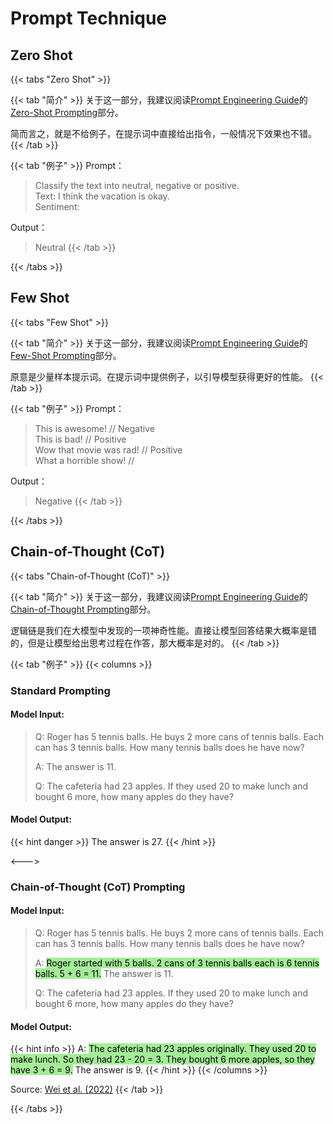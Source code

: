 # Prompt Technique

## Zero Shot

{{< tabs "Zero Shot" >}}

{{< tab "简介" >}}
关于这一部分，我建议阅读[Prompt Engineering Guide](https://www.promptingguide.ai/techniques/)的[Zero-Shot Prompting](https://www.promptingguide.ai/techniques/zeroshot)部分。

简而言之，就是不给例子，在提示词中直接给出指令，一般情况下效果也不错。
{{< /tab >}}

{{< tab "例子" >}}
Prompt：

> Classify the text into neutral, negative or positive.   
> Text: I think the vacation is okay.  
> Sentiment:

Output：

> Neutral
{{< /tab >}}

{{< /tabs >}}

## Few Shot

{{< tabs "Few Shot" >}}

{{< tab "简介" >}}
关于这一部分，我建议阅读[Prompt Engineering Guide](https://www.promptingguide.ai/techniques/)的[Few-Shot Prompting](https://www.promptingguide.ai/techniques/fewshot)部分。

原意是少量样本提示词。在提示词中提供例子，以引导模型获得更好的性能。
{{< /tab >}}

{{< tab "例子" >}}
Prompt：

> This is awesome! // Negative  
> This is bad! // Positive  
> Wow that movie was rad! // Positive  
> What a horrible show! //

Output：

> Negative
{{< /tab >}}

{{< /tabs >}}

## Chain-of-Thought (CoT)

{{< tabs "Chain-of-Thought (CoT)" >}}

{{< tab "简介" >}}
关于这一部分，我建议阅读[Prompt Engineering Guide](https://www.promptingguide.ai/techniques/)的[Chain-of-Thought Prompting](https://www.promptingguide.ai/techniques/cot)部分。

逻辑链是我们在大模型中发现的一项神奇性能。直接让模型回答结果大概率是错的，但是让模型给出思考过程在作答，那大概率是对的。
{{< /tab >}}

{{< tab "例子" >}}
{{< columns >}}
### Standard Prompting

#### Model Input:

> Q: Roger has 5 tennis balls. He buys 2 more cans of tennis balls. Each can has 3 tennis balls. How many tennis balls does he have now?
> 
> A: The answer is 11.
> 
> Q: The cafeteria had 23 apples. If they used 20 to make lunch and bought 6 more, how many apples do they have?

#### Model Output:

{{< hint danger >}}
The answer is 27.
{{< /hint >}}

<--->

### Chain-of-Thought (CoT) Prompting

#### Model Input:

> Q: Roger has 5 tennis balls. He buys 2 more cans of tennis balls. Each can has 3 tennis balls. How many tennis balls does he have now?
> 
> A: <mark style="background: #a5ec99">Roger started with 5 balls. 2 cans of 3 tennis balls each is 6 tennis balls. 5 + 6 = 11.</mark> The answer is 11.
> 
> Q: The cafeteria had 23 apples. If they used 20 to make lunch and bought 6 more, how many apples do they have?

#### Model Output:

{{< hint info >}}
A: <mark style="background: #a5ec99">The cafeteria had 23 apples originally. They used 20 to make lunch. So they had 23 - 20 = 3. They bought 6 more apples, so they have 3 + 6 = 9.</mark> The answer is 9.
{{< /hint >}}
{{< /columns >}}

Source: [Wei et al. (2022)](https://arxiv.org/abs/2201.11903)
{{< /tab >}}

{{< /tabs >}}